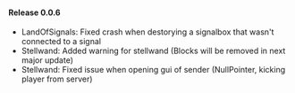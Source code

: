 #### Release 0.0.6

* LandOfSignals: Fixed crash when destorying a signalbox that wasn't connected to a signal
* Stellwand: Added warning for stellwand (Blocks will be removed in next major update)
* Stellwand: Fixed issue when opening gui of sender (NullPointer, kicking player from server)